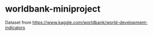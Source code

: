 # worldbank-miniproject

Dataset from https://www.kaggle.com/worldbank/world-development-indicators
